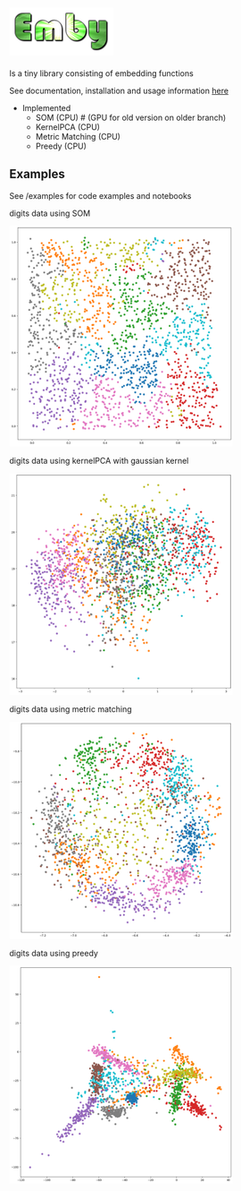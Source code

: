 
![logo](images/logo.png)
---

Is a tiny library consisting of embedding functions

See documentation, installation and usage information [here](https://jonasrsv.github.io/emby/build/html/index.html)

- Implemented
    - SOM (CPU) # (GPU for old version on older branch)
    - KernelPCA (CPU)
    - Metric Matching (CPU)
    - Preedy (CPU)
  


Examples 
---

See /examples for code examples and notebooks

digits data using SOM

<img src="images/digits-som.png" width=400px />

digits data using kernelPCA with gaussian kernel

<img src="images/digits-kpca.png" width=400px />

digits data using metric matching

<img src="images/digits-mm.png" width=400px />

digits data using preedy

<img src="images/digits-preedy.png" width=400px />








